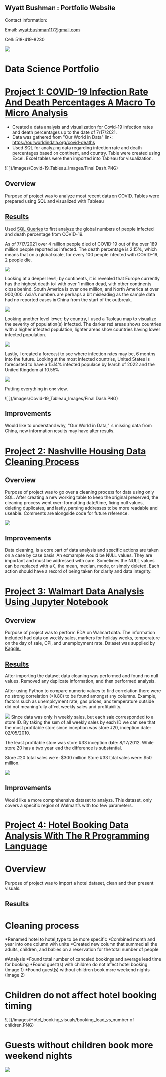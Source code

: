 ## Wyatt Bushman : Portfolio Website
Contact information:

Email: wyattbushman117@gmail.com

Cell: 518-419-8230

![ ](images/SmallerProfile.png)

# Data Science Portfolio

# [Project 1: COVID-19 Infection Rate And Death Percentages A Macro To Micro Analysis](https://github.com/WyattAlexander-001/Covid_Analysis__Visual_Portfolio_Project_SQL)
* Created a data analysis and visualization for Covid-19 infection rates and death percentages up to the date of 7/17/2021.
* Data was gathered from "Our World in Data" link: https://ourworldindata.org/covid-deaths
* Used SQL for analyzing data regarding infection rate and death percentages based on continent, and country. Table were created using Excel. Excel tables were then imported into Tableau for visualization.


![ ](/images/Covid-19_Tableau_Images/Final Dash.PNG)

## Overview 

Purpose of project was to analyze most recent data on COVID. Tables were prepared using SQL and visualized with Tableau

## [Results](https://public.tableau.com/app/profile/wyatt1368/viz/COVIDDeathAnalysisGlobalNumbersDashboard/Dashboard1)

Used [SQL Queries](https://github.com/WyattAlexander-001/Covid_Analysis__Visual_Portfolio_Project_SQL/blob/main/COVID_19_Portfolio_Project_7-17-2021/Covid-SQL.sql) to first analyze the global numbers of people infected and death percentage from COVID-19. 

As of 7/17/2021 over 4 million people died of COVID-19 out of the over 189 million people reported as infected. The death percentage is 2.15%, which means that on a global scale, for every 100 people infected with COVID-19, 2 people die.

![ ](images/Covid-19_Tableau_Images/Covid_Global_Numbers.PNG)

Looking at a deeper level; by continents, it is revealed that Europe currently has the highest death toll with over 1 million dead, with other continents close behind. South America is over one million, and North America at over 900,000. Asia’s numbers are perhaps a bit misleading as the sample data had no reported cases in China from the start of the outbreak.

![ ](/images/Covid-19_Tableau_Images/Total_Deaths_Per_Continent.PNG)

Looking another level lower; by country, I used a Tableau map to visualize the severity of population(s) infected. The darker red areas shows countries with a higher infected population, lighter areas show countries having lower infected population.

![ ](/images/Covid-19_Tableau_Images/World_View.PNG)

Lastly, I created a forecast to see where infection rates may be, 6 months into the future. Looking at the most infected countries, United States is forecasted to have a 15.14% infected populace by March of 2022 and the United Kingdom at 10.55%

![ ](/images/Covid-19_Tableau_Images/Line_Chart.PNG)

Putting everything in one view.

![ ](/images/Covid-19_Tableau_Images/Final Dash.PNG)

## Improvements

Would like to understand why, "Our World in Data," is missing data from China, new information results may have alter results.

# [Project 2: Nashville Housing Data Cleaning Process](https://github.com/WyattAlexander-001/Nashville_Housing_Data_SQL_Cleaning)

## Overview

Purpose of project was to go over a cleaning process for data using only SQL. After creating a new working table to keep the original preserved, the cleaning process went over: formatting date/time, fixing null values, deleting duplicates, and lastly, parsing addresses to be more readable and useable. Comments are alongside code for future reference.

![ ](/images/SQL_Cleaning.PNG)

## Improvements

Data cleaning, is a core part of data analysis and specific actions are taken on a case by case basis. An exmample would be NULL values. They are important and must be addressed with care. Sometimes the NULL values can be replaced with a 0, the mean, median, mode, or simply deleted. Each action should have a record of being taken for clarity and data integrity.

# [Project 3: Walmart Data Analysis Using Jupyter Notebook](https://github.com/WyattAlexander-001/Walmart_Data_Analysis_Kaggle)

## Overview

Purpose of project was to perform EDA on Walmart data. The information included had data on weekly sales, markers for holiday weeks, temperature on the day of sale, CPI, and unemployment rate. Dataset was supplied by [Kaggle.](https://www.kaggle.com/rutuspatel/retail-analysis-with-walmart-sales-data)

## [Results](https://github.com/WyattAlexander-001/Walmart_Data_Analysis_Kaggle/blob/main/Walmart_Data_Analysis.ipynb)

After importing the dataset data cleaning was performed and found no null values. Removed any duplicate information, and then performed analysis.

After using Python to compare numeric values to find correlation there were no strong correlation (>0.80) to be found amongst any columns. Example, factors such as unemployment rate, gas prices, and temperature outside did not meaningfully affect weekly sales and profitability.

![ ](/images/Walmart_Visuals/Walmart_Correlation.PNG)
Since data was only in weekly sales, but each sale corresponded to a store ID. By taking the sum of all weekly sales by each ID we can see that the most profitable store since inception was store #20, inception date: 02/05/2010. 

The least profitable store was store #33 inception date: 8/17/2012. While store 20 has a two year lead the difference is substantial. 

Store #20 total sales were: $300 million 
Store #33 total sales were: $50 million.


![ ](/images/Walmart_Visuals/Best_performing_store.PNG)

## Improvements

Would like a more comprehensive dataset to analyze. This dataset, only covers a specific region of Walmart’s with too few parameters.

# [Project 4: Hotel Booking Data Analysis With The R Programming Language ](https://github.com/WyattAlexander-001/R_Data_Cleaning_Hotel_Bookings)

# Overview

Purpose of project was to import a hotel dataset, clean and then present visuals.

## Results

# Cleaning process 
*Renamed hotel to hotel_type to be more specific
*Combined month and year into one column with unite
*Created new column that summed all the adults, children, and babies on a reservation for the total number of people

#Analysis
*Found total number of canceled bookings and average lead time for booking
*Found guest(s) with children do not affect hotel booking (Image 1)
*Found guest(s) without children book more weekend nights (Image 2)

# Children do not affect hotel booking timing

![ ](/images/Hotel_booking_visuals/booking_lead_vs_number of children.PNG)

# Guests without children book more weekend nights

![ ](/images/Hotel_booking_visuals/weekend_booking_vs_number_of_children.PNG)
